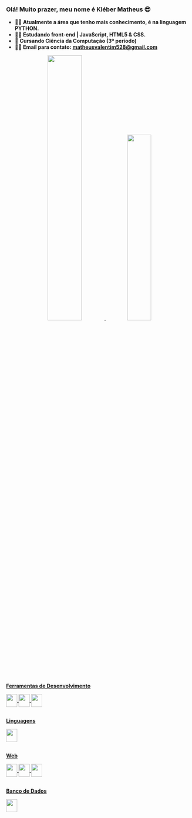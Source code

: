 ### Olá! Muito prazer, meu nome é Kléber Matheus 😎

- 🐱‍👤 **Atualmente a área que tenho mais conhecimento, é na linguagem PYTHON.**
- 🐱‍💻 **Estudando front-end | JavaScript, HTML5 & CSS.** 
- 🌱 **Cursando Ciência da Computação (3º período)**
- 🐱‍🏍 **Email para contato: matheusvalentim528@gmail.com**

<div align="center">
  <a href="https://github.com/vallentiim">
  <img width="43%" src="https://github-readme-stats.vercel.app/api?username=vallentiim&show_icons=false&theme=bearinclude_all_commits=true&count_private=true"/>
  <img width="36%" src="https://github-readme-stats.vercel.app/api/top-langs/?username=vallentiim&layout=compact&langs_count=7&theme=dark"/>
</div>

##

**Ferramentas de Desenvolvimento**

  <div style="display: inline_block">
  <img align="center" height="35" width="30" src="https://cdn.jsdelivr.net/gh/devicons/devicon/icons/vscode/vscode-original.svg"/>
  <img align="center" height="35" width="30" src="https://cdn.jsdelivr.net/gh/devicons/devicon/icons/figma/figma-original.svg">
  <img align="center" height="35" width="30" src="https://cdn.jsdelivr.net/gh/devicons/devicon/icons/git/git-original-wordmark.svg">
    
##

**Linguagens**

<div style="display: inline_block">
  <img align="center" height="35" width="30" src="https://cdn.jsdelivr.net/gh/devicons/devicon/icons/python/python-original.svg"/>

##

**Web**

<div style="display: inline_block">
  <img align="center" height="35" width="30" src="https://cdn.jsdelivr.net/gh/devicons/devicon/icons/javascript/javascript-original.svg"/>
  <img align="center" height="35" width="30" src="https://cdn.jsdelivr.net/gh/devicons/devicon/icons/html5/html5-original.svg">
  <img align="center" height="35" width="30" src="https://cdn.jsdelivr.net/gh/devicons/devicon/icons/css3/css3-original.svg">

##

**Banco de Dados**

<div style="display: inline_block">
  <img align="center" height="35" width="30" src="https://cdn.jsdelivr.net/gh/devicons/devicon/icons/postgresql/postgresql-original.svg"/>
